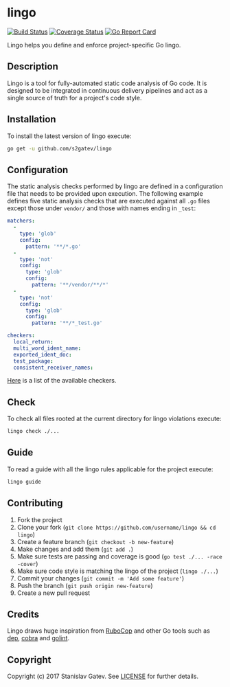 # lingo

[![Build Status](https://travis-ci.org/s2gatev/lingo.svg?branch=master)](https://travis-ci.org/s2gatev/lingo)
[![Coverage Status](https://coveralls.io/repos/github/s2gatev/lingo/badge.svg?branch=master)](https://coveralls.io/github/s2gatev/lingo?branch=master)
[![Go Report Card](https://goreportcard.com/badge/github.com/s2gatev/lingo)](https://goreportcard.com/report/github.com/s2gatev/lingo)

Lingo helps you define and enforce project-specific Go lingo.

## Description

Lingo is a tool for fully-automated static code analysis of Go code. It is designed
to be integrated in continuous delivery pipelines and act as a single source of truth
for a project's code style.

## Installation

To install the latest version of lingo execute:

```sh
go get -u github.com/s2gatev/lingo
```

## Configuration

The static analysis checks performed by lingo are defined in a configuration file
that needs to be provided upon execution. The following example defines five
static analysis checks that are executed against all `.go` files except those
under `vendor/` and those with names ending in `_test`:

```yaml
matchers:
  -
    type: 'glob'
    config:
      pattern: '**/*.go'
  -
    type: 'not'
    config:
      type: 'glob'
      config:
        pattern: '**/vendor/**/*'
  -
    type: 'not'
    config:
      type: 'glob'
      config:
        pattern: '**/*_test.go'

checkers:
  local_return:
  multi_word_ident_name:
  exported_ident_doc:
  test_package:
  consistent_receiver_names:
```

[Here](doc/checkers.md) is a list of the available checkers.

## Check

To check all files rooted at the current directory for lingo violations execute:

```sh
lingo check ./...
```

## Guide

To read a guide with all the lingo rules applicable for the project execute:

```sh
lingo guide 
```

## Contributing

1. Fork the project
2. Clone your fork (`git clone https://github.com/username/lingo && cd lingo`)
3. Create a feature branch (`git checkout -b new-feature`)
4. Make changes and add them (`git add .`)
5. Make sure tests are passing and coverage is good (`go test ./... -race -cover`)
6. Make sure code style is matching the lingo of the project (`lingo ./...`)
7. Commit your changes (`git commit -m 'Add some feature'`)
8. Push the branch (`git push origin new-feature`)
9. Create a new pull request

## Credits

Lingo draws huge inspiration from [RuboCop](https://github.com/bbatsov/rubocop) and
other Go tools such as [dep](https://github.com/golang/dep), [cobra](https://github.com/spf13/cobra)
and [golint](https://github.com/golang/lint).

## Copyright

Copyright (c) 2017 Stanislav Gatev. See [LICENSE](LICENSE) for
further details.
